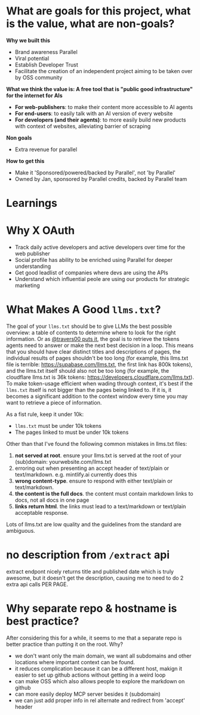 # What are goals for this project, what is the value, what are non-goals?

**Why we built this**

- Brand awareness Parallel
- Viral potential
- Establish Developer Trust
- Facilitate the creation of an independent project aiming to be taken over by OSS community

**What we think the value is: A free tool that is "public good infrastructure" for the internet for AIs**

- **For web-publishers**: to make their content more accessible to AI agents
- **For end-users**: to easily talk with an AI version of every website
- **For developers (and their agents)**: to more easily build new products with context of websites, alleviating barrier of scraping

**Non goals**

- Extra revenue for parallel

**How to get this**

- Make it 'Sponsored/powered/backed by Parallel', not 'by Parallel'
- Owned by Jan, sponsored by Parallel credits, backed by Parallel team

# Learnings

# Why X OAuth

- Track daily active developers and active developers over time for the web publisher
- Social profile has ability to be enriched using Parallel for deeper understanding
- Get good leadlist of companies where devs are using the APIs
- Understand which influential peole are using our products for strategic marketing

# What Makes A Good `llms.txt`?

The goal of your `llms.txt` should be to give LLMs the best possible overview: a table of contents to determine where to look for the right information. Or as [@travers00 puts it](https://x.com/travers00/status/1975947045497344162), the goal is to retrieve the tokens agents need to answer or make the next best decision in a loop. This means that you should have clear distinct titles and descriptions of pages, the individual results of pages shouldn't be too long (for example, this llms.txt file is terrible: https://supabase.com/llms.txt, the first link has 800k tokens), and the llms.txt itself should also not be too long (for example, the cloudflare llms.txt is 36k tokens: https://developers.cloudflare.com/llms.txt). To make token-usage efficient when wading through context, it's best if the `llms.txt` itself is not bigger than the pages being linked to. If it is, it becomes a significant addition to the context window every time you may want to retrieve a piece of information.

As a fist rule, keep it under 10k:

- `llms.txt` must be under 10k tokens
- The pages linked to must be under 10k tokens

Other than that I've found the following common mistakes in llms.txt files:

1. **not served at root**. ensure your llms.txt is served at the root of your (sub)domain: yourwebsite.com/llms.txt
2. erroring out when presenting an accept header of text/plain or text/markdown. e.g. mintlify.ai currently does this
3. **wrong content-type**. ensure to respond with either text/plain or text/markdown.
4. **the content is the full docs**. the content must contain markdown links to docs, not all docs in one page
5. **links return html**. the links must lead to a text/markdown or text/plain acceptable response.

Lots of llms.txt are low quality and the guidelines from the standard are ambiguous.

# no description from `/extract` api

extract endpont nicely returns title and published date which is truly awesome, but it doesn't get the description, causing me to need to do 2 extra api calls PER PAGE.

# Why separate repo & hostname is best practice?

After considering this for a while, it seems to me that a separate repo is better practice than putting it on the root. Why?

- we don't want only the main domain, we want all subdomains and other locations where important context can be found.
- it reduces complication because it can be a different host, makign it easier to set up github actions without getting in a weird loop
- can make OSS which also allows people to explore the markdown on github
- can more easily deploy MCP server besides it (subdomain)
- we can just add proper info in rel alternate and redirect from 'accept' header
